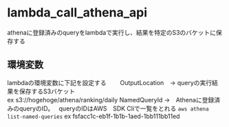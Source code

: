 # lambda_call_athena_api
athenaに登録済みのqueryをlambdaで実行し、結果を特定のS3のバケットに保存する
## 環境変数
lambdaの環境変数に下記を設定する　　
OutputLocation　→ queryの実行結果を保存するS3バケット  
ex s3://hogehoge/athena/ranking/daily
NamedQueryId →　Athenaに登録済みのqueryのID。  
queryのIDはAWS　SDK Cliで一覧をとれる
`aws athena list-named-queries`
ex fsfacc1c-eb1f-1b1b-1aed-1bb111bb11ed
